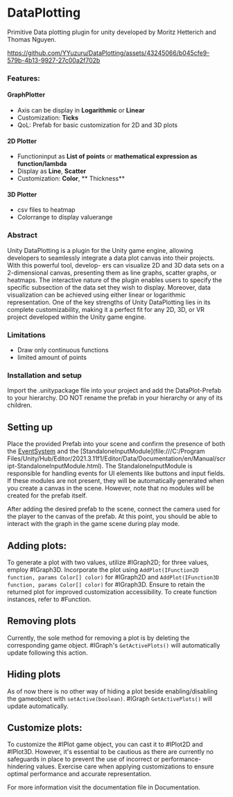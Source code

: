 # DataPlotting
Primitive Data plotting plugin for unity developed by Moritz Hetterich and Thomas Nguyen.


https://github.com/YYuzuru/DataPlotting/assets/43245066/b045cfe9-579b-4b13-9927-27c00a2f702b
### Features:
#### GraphPlotter
- Axis can be display in **Logarithmic** or  **Linear** 
- Customization: **Ticks**
- QoL: Prefab for basic customization for 2D and 3D plots

#### 2D Plotter

- Functioninput as **List of points** or **mathematical expression as function/lambda**
- Display as **Line**, **Scatter**
- Customization: **Color**, ** Thickness**

#### 3D Plotter
- csv files to heatmap
- Colorrange to display valuerange


### Abstract
Unity DataPlotting is a plugin for the Unity game
engine, allowing developers to seamlessly integrate a data
plot canvas into their projects. With this powerful tool, develop-
ers can visualize 2D and 3D data sets on a 2-dimensional canvas,
presenting them as line graphs, scatter graphs, or heatmaps.
The interactive nature of the plugin enables users to specify
the specific subsection of the data set they wish to display.
Moreover, data visualization can be achieved using either linear
or logarithmic representation. One of the key strengths of Unity
DataPlotting lies in its complete customizability, making it a
perfect fit for any 2D, 3D, or VR project developed within the
Unity game engine.

### Limitations
- Draw only continuous functions
- limited amount of points

### Installation and setup
Import the .unitypackage file into your project and add the DataPlot-Prefab to your hierarchy. DO NOT rename the prefab in your hierarchy or any of its children.
## Setting up
Place the provided Prefab into your scene and confirm the presence of both the [EventSystem](https://docs.unity3d.com/2021.3/Documentation/Manual/EventSystem.html) and the [StandaloneInputModule](file:///C:/Program Files/Unity/Hub/Editor/2021.3.11f1/Editor/Data/Documentation/en/Manual/script-StandaloneInputModule.html). The StandaloneInputModule is responsible for handling events for UI elements like buttons and input fields. If these modules are not present, they will be automatically generated when you create a canvas in the scene. However, note that no modules will be created for the prefab itself.

After adding the desired prefab to the scene, connect the camera used for the player to the canvas of the prefab. At this point, you should be able to interact with the graph in the game scene during play mode. 



## Adding plots:
To generate a plot with two values, utilize #IGraph2D; for three values, employ #IGraph3D. Incorporate the plot using `AddPlot(IFunction2D function, params Color[] color)` for #IGraph2D and `AddPlot(IFunction3D function, params Color[] color)` for #IGraph3D. Ensure to retain the returned plot for improved customization accessibility. To create function instances, refer to #Function.

## Removing plots
  
Currently, the sole method for removing a plot is by deleting the corresponding game object. #IGraph's `GetActivePlots()` will automatically update following this action.
## Hiding plots
As of now there is no other way of hiding a plot beside enabling/disabling the gameobject with `setActive(boolean)`. #IGraph `GetActivePlots()` will update automatically.
## Customize plots:
To customize the #IPlot game object, you can cast it to #IPlot2D and #IPlot3D. However, it's essential to be cautious as there are currently no safeguards in place to prevent the use of incorrect or performance-hindering values. Exercise care when applying customizations to ensure optimal performance and accurate representation.


For more information visit the documentation file in Documentation.

